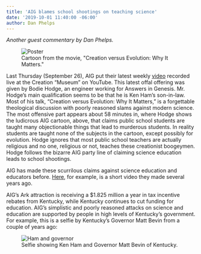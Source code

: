 ```yaml
---
title: 'AIG blames school shootings on teaching science'
date: '2019-10-01 11:40:00 -06:00'
author: Dan Phelps
---
```


<i>Another guest commentary by Dan Phelps.</i>

<figure>
<img src="{{ site.baseurl }}/uploads/2019/Evolution_Causes_Shootings_600.jpg" alt="Poster"/>
<figcaption>Cartoon from the movie, "Creation versus Evolution: Why It Matters."
</figcaption>
</figure>

Last Thursday (September 26), AIG put their latest weekly <a href="https://youtu.be/kfS1s07FRCw">video</a> recorded live at the Creation “Museum” on YouTube. This latest offal offering was given by Bodie Hodge, an engineer working for Answers in Genesis. Mr. Hodge’s main qualification seems to be that he is Ken Ham’s son-in-law. Most of his talk, “Creation versus Evolution: Why It Matters,” is a forgettable theological discussion with poorly reasoned slams against modern science. The most offensive part appears about 58 minutes in, where Hodge shows the ludicrous AIG cartoon, above, that claims public school students are taught many objectionable things that lead to murderous students. In reality students are taught none of the subjects in the cartoon, except possibly for evolution. Hodge ignores that most public school teachers are actually religious and no one, religious or not, teaches these creationist boogeymen. Hodge follows the bizarre AIG party line of claiming science education leads to school shootings. 

<!--more-->

AIG has made these scurrilous claims against science education and educators before. <a href="https://youtu.be/miULdI-qocg">Here</a>, for example, is a short video they made several years ago.

AIG’s Ark attraction is receiving a $1.825 million a year in tax incentive rebates from Kentucky, while Kentucky continues to cut funding for education. AIG’s simplistic and poorly reasoned attacks on science and education are supported by people in high levels of Kentucky’s government. For example, this is a selfie by Kentucky’s Governor Matt Bevin from a couple of years ago:

<figure>
<img src="{{ site.baseurl }}/uploads/2019/Ham_Selfie_600.jpg" alt="Ham and governor"/>
<figcaption>Selfie showing Ken Ham and Governor Matt Bevin of Kentucky.
</figcaption>
</figure>
